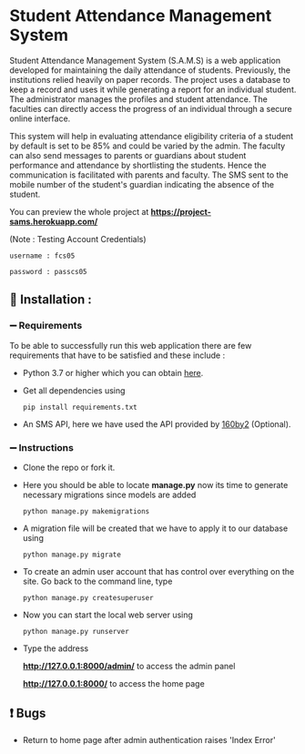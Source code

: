 # Student Attendance Management System

Student Attendance Management System (S.A.M.S) is a web application developed for maintaining the daily attendance of students. Previously, the institutions relied heavily on paper records. The project uses a database to keep a record and uses it while generating a report for an individual student. The administrator manages the profiles and student attendance. The faculties can directly access the progress of an individual through a secure online interface. 

This system will help in evaluating attendance eligibility criteria of a student by default is set to be 85% and could be varied by the admin. The faculty can also send messages to parents or guardians about student performance and attendance by shortlisting the students. Hence the communication is facilitated with parents and faculty. The SMS sent to the mobile number of the student's guardian indicating the absence of the student.

You can preview the whole project at **https://project-sams.herokuapp.com/**

(Note : Testing Account Credentials)

```username : fcs05```

```password : passcs05```

## 🚀 Installation :

### ➖ Requirements

To be able to successfully run this web application there are few requirements that have to be satisfied and these include :

- Python 3.7 or higher
  which you can obtain [here](https://www.python.org/downloads/).

- Get all dependencies using

  ```
  pip install requirements.txt
  ```

- An SMS API, here we have used the API provided by [160by2](https://www.160by2.com/) (Optional).

### ➖ Instructions

- Clone the repo or fork it.

- Here you should be able to locate **manage.py** now its time to generate necessary migrations since models are added

  ```
  python manage.py makemigrations
  ```

- A migration file will be created that we have to apply it to our database using

  ```
  python manage.py migrate
  ```

- To create an admin user account that has control over everything on the site. Go back to the command line, type

  ```
  python manage.py createsuperuser
  ```

- Now you can start the local web server using

  ```
  python manage.py runserver
  ```

- Type the address

  **http://127.0.0.1:8000/admin/** to access the admin panel

  **http://127.0.0.1:8000/** to access the home page


## ❗ Bugs

- Return to home page after admin authentication raises 'Index Error'

